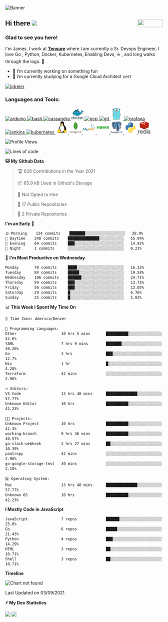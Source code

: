 ![Banner](https://github.com/jamesattensure/jamesattensure/blob/main/assets/JamesAtTensure1920x583.png)
<!-- welcome message -->
<h2>Hi there <img src="https://media.giphy.com/media/hvRJCLFzcasrR4ia7z/giphy.gif" width="25px"><img align="right" width="80" height="25" src="https://visitor-badge.glitch.me/badge?page_id=jamesattensure.jamesattensure"></h2>

<h3>Glad to see you here!</h3>


I'm James. I work at **[Tensure](https://tensure.io)** where I am currently a Sr. Devops Engineer. I love Go , Python, Docker, Kubernetes, Enabling Devs, :coffee: , and long walks through the logs. :palm_tree: 



- 🔭 I’m currently working on something fun
- 🌱 I’m currently studying for a Google Cloud Architect cert

<a href="https://linkedin.com/in/jjdreier" target="blank"><img align="center" src="https://github.com/jamesattensure/jamesattensure/blob/main/assets/linkedin.svg" alt="jjdreier" height="30" width="30" /></a>  

<h3 align="left">Languages and Tools:</h3>
<p align="left"> <a href="https://www.arduino.cc/" target="_blank"> <img src="https://cdn.worldvectorlogo.com/logos/arduino-1.svg" alt="arduino" width="40" height="40"/> </a> <a href="https://www.gnu.org/software/bash/" target="_blank"> <img src="https://www.vectorlogo.zone/logos/gnu_bash/gnu_bash-icon.svg" alt="bash" width="40" height="40"/> </a> <a href="https://cassandra.apache.org/" target="_blank"> <img src="https://www.vectorlogo.zone/logos/apache_cassandra/apache_cassandra-icon.svg" alt="cassandra" width="40" height="40"/> </a> <a href="https://www.docker.com/" target="_blank"> <img src="https://raw.githubusercontent.com/devicons/devicon/master/icons/docker/docker-original-wordmark.svg" alt="docker" width="40" height="40"/> </a> <a href="https://cloud.google.com" target="_blank"> <img src="https://www.vectorlogo.zone/logos/google_cloud/google_cloud-icon.svg" alt="gcp" width="40" height="40"/> </a> <a href="https://git-scm.com/" target="_blank"> <img src="https://www.vectorlogo.zone/logos/git-scm/git-scm-icon.svg" alt="git" width="40" height="40"/> </a> <a href="https://golang.org" target="_blank"> <img src="https://raw.githubusercontent.com/devicons/devicon/master/icons/go/go-original.svg" alt="go" width="40" height="40"/> </a> <a href="https://grafana.com" target="_blank"> <img src="https://www.vectorlogo.zone/logos/grafana/grafana-icon.svg" alt="grafana" width="40" height="40"/> </a> <a href="https://www.jenkins.io" target="_blank"> <img src="https://www.vectorlogo.zone/logos/jenkins/jenkins-icon.svg" alt="jenkins" width="40" height="40"/> </a> <a href="https://kubernetes.io" target="_blank"> <img src="https://www.vectorlogo.zone/logos/kubernetes/kubernetes-icon.svg" alt="kubernetes" width="40" height="40"/> </a> <a href="https://www.linux.org/" target="_blank"> <img src="https://raw.githubusercontent.com/devicons/devicon/master/icons/linux/linux-original.svg" alt="linux" width="40" height="40"/> </a> <a href="https://www.mongodb.com/" target="_blank"> <img src="https://raw.githubusercontent.com/devicons/devicon/master/icons/mongodb/mongodb-original-wordmark.svg" alt="mongodb" width="40" height="40"/> </a> <a href="https://www.mysql.com/" target="_blank"> <img src="https://raw.githubusercontent.com/devicons/devicon/master/icons/mysql/mysql-original-wordmark.svg" alt="mysql" width="40" height="40"/> </a> <a href="https://www.nginx.com" target="_blank"> <img src="https://raw.githubusercontent.com/devicons/devicon/master/icons/nginx/nginx-original.svg" alt="nginx" width="40" height="40"/> </a> <a href="https://www.postgresql.org" target="_blank"> <img src="https://raw.githubusercontent.com/devicons/devicon/master/icons/postgresql/postgresql-original-wordmark.svg" alt="postgresql" width="40" height="40"/> </a> <a href="https://www.python.org" target="_blank"> <img src="https://raw.githubusercontent.com/devicons/devicon/master/icons/python/python-original.svg" alt="python" width="40" height="40"/> </a> <a href="https://redis.io" target="_blank"> <img src="https://raw.githubusercontent.com/devicons/devicon/master/icons/redis/redis-original-wordmark.svg" alt="redis" width="40" height="40"/> </a> </p>

<!--START_SECTION:waka-->
![Profile Views](http://img.shields.io/badge/Profile%20Views-0-blue)

![Lines of code](https://img.shields.io/badge/From%20Hello%20World%20I%27ve%20Written-160093%20lines%20of%20code-blue)

**🐱 My Github Data** 

> 🏆 628 Contributions in the Year 2021
 > 
> 📦 65.9 kB Used in Github's Storage 
 > 
> 🚫 Not Opted to Hire
 > 
> 📜 17 Public Repositories 
 > 
> 🔑 2 Private Repositories  
 > 
**I'm an Early 🐤** 

```text
🌞 Morning    124 commits    ███████░░░░░░░░░░░░░░░░░░   28.9% 
🌆 Daytime    240 commits    ██████████████░░░░░░░░░░░   55.94% 
🌃 Evening    64 commits     ███░░░░░░░░░░░░░░░░░░░░░░   14.92% 
🌙 Night      1 commits      ░░░░░░░░░░░░░░░░░░░░░░░░░   0.23%

```
📅 **I'm Most Productive on Wednesday** 

```text
Monday       70 commits     ████░░░░░░░░░░░░░░░░░░░░░   16.32% 
Tuesday      84 commits     █████░░░░░░░░░░░░░░░░░░░░   19.58% 
Wednesday    106 commits    ██████░░░░░░░░░░░░░░░░░░░   24.71% 
Thursday     59 commits     ███░░░░░░░░░░░░░░░░░░░░░░   13.75% 
Friday       56 commits     ███░░░░░░░░░░░░░░░░░░░░░░   13.05% 
Saturday     29 commits     █░░░░░░░░░░░░░░░░░░░░░░░░   6.76% 
Sunday       25 commits     █░░░░░░░░░░░░░░░░░░░░░░░░   5.83%

```


📊 **This Week I Spent My Time On** 

```text
⌚︎ Time Zone: America/Denver

💬 Programming Languages: 
Other                    10 hrs 5 mins       ██████████░░░░░░░░░░░░░░░   42.6% 
YAML                     7 hrs 9 mins        ███████░░░░░░░░░░░░░░░░░░   30.26% 
Go                       3 hrs               ███░░░░░░░░░░░░░░░░░░░░░░   12.7% 
Nix                      1 hr                █░░░░░░░░░░░░░░░░░░░░░░░░   4.28% 
Terraform                42 mins             ░░░░░░░░░░░░░░░░░░░░░░░░░   2.96%

🔥 Editors: 
VS Code                  13 hrs 40 mins      ██████████████░░░░░░░░░░░   57.77% 
Unknown Editor           10 hrs              ██████████░░░░░░░░░░░░░░░   42.23%

🐱‍💻 Projects: 
Unknown Project          10 hrs              ██████████░░░░░░░░░░░░░░░   42.3% 
working-branch           9 hrs 36 mins       ██████████░░░░░░░░░░░░░░░   40.57% 
go-slack-webhook         2 hrs 27 mins       ██░░░░░░░░░░░░░░░░░░░░░░░   10.39% 
pantropy                 42 mins             ░░░░░░░░░░░░░░░░░░░░░░░░░   2.96% 
go-google-storage-test   30 mins             ░░░░░░░░░░░░░░░░░░░░░░░░░   2.18%

💻 Operating System: 
Mac                      13 hrs 40 mins      ██████████████░░░░░░░░░░░   57.77% 
Unknown OS               10 hrs              ██████████░░░░░░░░░░░░░░░   42.23%

```

**I Mostly Code in JavaScript** 

```text
JavaScript               7 repos             ██████░░░░░░░░░░░░░░░░░░░   25.0% 
Go                       6 repos             █████░░░░░░░░░░░░░░░░░░░░   21.43% 
Python                   4 repos             ███░░░░░░░░░░░░░░░░░░░░░░   14.29% 
HTML                     3 repos             ██░░░░░░░░░░░░░░░░░░░░░░░   10.71% 
Shell                    3 repos             ██░░░░░░░░░░░░░░░░░░░░░░░   10.71%

```


**Timeline**

![Chart not found](https://raw.githubusercontent.com/JamesAtTensure/JamesAtTensure/main/charts/bar_graph.png) 


 Last Updated on 03/09/2021
<!--END_SECTION:waka--> 

<!-- GitHub stats -->  
<b>⚡ My Dev Statistics</b>

<p>  
<!-- GitHub Stats -->  
<img height="180em" src="https://github-readme-stats.vercel.app/api?username=jamesattensure&show_icons=true&hide_border=true&count_private=true&theme=radical&hide=prs,issues,contribs"/>

<!-- Most Used Languages -->  
<img height="180em" src="https://github-readme-stats.vercel.app/api/top-langs/?username=jamesattensure&exclude_repo=KNN-Image-Classification&show_icons=true&hide_border=true&layout=compact&langs_count=8&theme=radical&count_private=true"/>  
</p>  